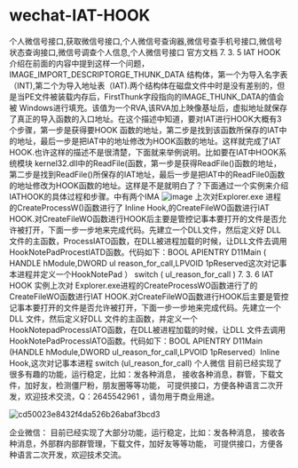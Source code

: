 # wechat-IAT-HOOK
个人微信号接口,获取微信号接口,个人微信号查询器,微信号查手机号接口,微信号状态查询接口,微信号调查个人信息,个人微信号接口 官方文档
      7. 3. 5 IAT HOOK 介绍在前面的内容中提到这样一个问题，IMAGE_IMPORT_DESCRIPTORGE_THUNK_DATA 结构体，第一个为导入名字表（INT),第二个为导入地址表（IAT).两个结构体在磁盘文件中时是没有差别的，但是当PE文件被装载内存后，FirstThunk字段指向的IMAGE_THUNK_DATA的值会被 Windows进行填充。该值为一个RVA,该RVA加上映像基址后，虚拟地址就保存了真正的导入函数的入口地址。在这个描述中知道，要对IAT进行HOOK大概有3个步骤，第一步是获得要HOOK 函数的地址，第二步是找到该函数所保存的IAT中的地址，最后一步是把IAT中的地址修改为HOOK函数的地址。这样就完成了IAT HOOK.也许这样的描述不是很清楚，下面就来举例说明。比如要在IAT中HOOK系统模块 kernel32.dll中的ReadFile(函数，第一步是获得ReadFile()函数的地址，第二步是找到ReadFile()所保存的IAT地址，最后一步是把IAT中的ReadFile0函数的地址修改为HOOK函数的地址。这样是不是就明白了？下面通过一个实例来介绍IATHOOK的具体过程和步骤。中有两个IMA
      ![image](https://user-images.githubusercontent.com/96330669/196107002-bfcc2132-c6ef-4955-b547-0e330d8f7f3f.png)
上次对Explorer.exe 进程的CreateProcessW()函数进行了 Inline Hook,的CreateFileWO函数进行IAT HOOK.对CreateFileWO函数进行HOOK后主要是管控记事本要打开的文件是否允许被打开，下面一步一步地来完成代码。先建立一个DLL文件，然后定义好 DLL 文件的主函数，ProcessIATO函数，在DLL被进程加载的时候，让DLL文件去调用HookNotePadProcestIATD函数。代码如下：BOOL APIENTRY D11Main ( HANDLE hModule,DWORD ul reason_for_call,LPVOID 1pReserved这次对记事本进程并定义一个HookNotePad
）
switch ( ul_reason_for_call )
7. 3. 6 IAT HOOK 实例上次对 Explorer.exe进程的CreateProcessWO函数进行了的CreateFileWO函数进行IAT HOOK.对CreateFileWO函数进行HOOK后主要是管控记事本要打开的文件是否允许被打开，下面一步一步地来完成代码。先建立一个DLL 文件，然后定义好DLL 文件的主函数，并定义一个HookNotepadProcessIATO函数，在DLL被进程加载的时候，让DLL 文件去调用HookNotePadProcesslATO函数。代码如下：BOOL APIENTRY D11Main (HANDLE hModule,DWORD ul_reason_for_call,LPVOID 1pReserved）Inline Hook,这次对记事本进程
switch (ul_reason_for_call)
 个人微信
目前已经实现了很多有趣的功能，运行稳定，比如：发各种消息，
接收各种消息，群管，下载文件，加好友，检测僵尸粉，朋友圈等等功能，
可提供接口，方便各种语言二次开发，欢迎技术交流，Q：2645542961
，请勿用于商业用途。

![cd50023e8432f4da526b26abaf3bcd3](https://user-images.githubusercontent.com/96330669/196107140-4f5f9d5e-658d-4c4d-b742-7c83077f613a.jpg)


企业微信：
目前已经实现了大部分功能，运行稳定，比如：发各种消息，
接收各种消息，外部群内部群管理，下载文件，加好友等等功能，
可提供接口，方便各种语言二次开发，欢迎技术交流。

